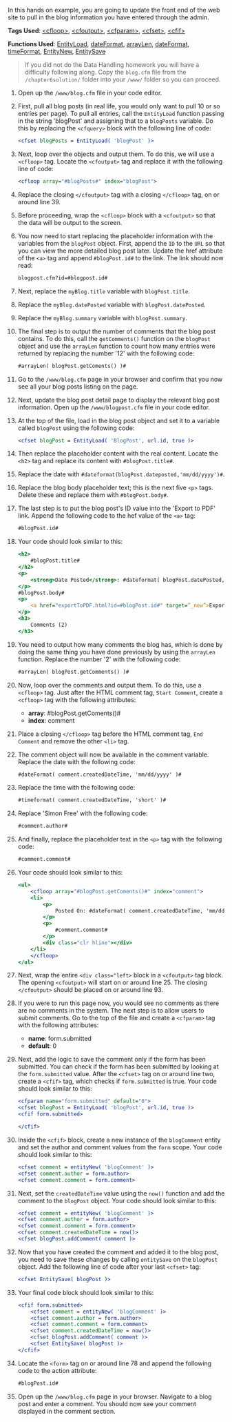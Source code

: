 In this hands on example, you are going to update the front end of the web site to pull in the blog information you have entered through the admin.

**Tags Used**: [\<cfloop>](https://helpx.adobe.com/coldfusion/cfml-reference/coldfusion-tags/tags-j-l/cfloop.html), [\<cfoutput>](https://helpx.adobe.com/coldfusion/cfml-reference/coldfusion-tags/tags-m-o/cfoutput.html), [\<cfparam>](https://helpx.adobe.com/coldfusion/cfml-reference/coldfusion-tags/tags-p-q/cfparam.html), [\<cfset>](https://helpx.adobe.com/coldfusion/cfml-reference/coldfusion-tags/tags-r-s/cfset.html), [\<cfif>](https://helpx.adobe.com/coldfusion/cfml-reference/coldfusion-tags/tags-i/cfif.html)

**Functions Used**: [EntityLoad](https://helpx.adobe.com/coldfusion/cfml-reference/coldfusion-functions/functions-e-g/entityload.html), [dateFormat](https://helpx.adobe.com/coldfusion/cfml-reference/coldfusion-functions/functions-c-d/DateFormat.html), [arrayLen](https://helpx.adobe.com/coldfusion/cfml-reference/coldfusion-functions/functions-a-b/arraylen.html), [dateFormat](https://helpx.adobe.com/coldfusion/cfml-reference/coldfusion-functions/functions-c-d/DateFormat.html), [timeFormat](https://helpx.adobe.com/coldfusion/cfml-reference/coldfusion-functions/functions-t-z/TimeFormat.html), [EntityNew](https://helpx.adobe.com/coldfusion/cfml-reference/coldfusion-functions/functions-e-g/entitynew.html), [EntitySave](https://helpx.adobe.com/coldfusion/cfml-reference/coldfusion-functions/functions-e-g/entitysave.html)

> If you did not do the Data Handling homework you will have a difficulty following along. Copy the `blog.cfm` file from the `/chapter6solution/` folder into your `/www/` folder so you can proceed.

1. Open up the `/www/blog.cfm` file in your code editor.
1. First, pull all blog posts (in real life, you would only want to pull 10 or so entries per page). To pull all entries, call the `EntityLoad` function passing in the string 'blogPost' and assigning that to a `blogPosts` variable. Do this by replacing the `<cfquery>` block with the following line of code:

    ```cfml
    <cfset blogPosts = EntityLoad( 'blogPost' )>
    ```

1. Next, loop over the objects and output them. To do this, we will use a `<cfloop>` tag. Locate the `<cfoutput>` tag and replace it with the following line of code:

    ```cfml
    <cfloop array="#blogPosts#" index="blogPost">
    ```

1. Replace the closing `</cfoutput>` tag with a closing `</cfloop>` tag, on or around line 39.
1. Before proceeding, wrap the `<cfloop>` block with a `<cfoutput>` so that the data will be output to the screen.
1. You now need to start replacing the placeholder information with the variables from the `blogPost` object. First, append the `ID` to the `URL` so that you can view the more detailed blog post later. Update the href attribute of the `<a>` tag and append `#blogPost.id#` to the link. The link should now read:

    ```cfml
    blogpost.cfm?id=#blogpost.id#
    ```

1. Next, replace the `myBlog.title` variable with `blogPost.title`.
1. Replace the `myBlog.datePosted` variable with `blogPost.datePosted`.
1. Replace the `myBlog.summary` variable with `blogPost.summary`.
1. The final step is to output the number of comments that the blog post contains. To do this, call the `getComments()` function on the `blogPost` object and use the `arrayLen` function to count how many entries were returned by replacing the number '12' with the following code:

    ```cfml
    #arrayLen( blogPost.getComents() )#
    ```

1. Go to the `/www/blog.cfm` page in your browser and confirm that you now see all your blog posts listing on the page.
1. Next, update the blog post detail page to display the relevant blog post information. Open up the `/www/blogpost.cfm` file in your code editor.
1. At the top of the file, load in the blog post object and set it to a variable called `blogPost` using the following code:

    ```cfml
    <cfset blogPost = EntityLoad( 'BlogPost', url.id, true )>
    ```

1. Then replace the placeholder content with the real content. Locate the `<h2>` tag and replace its content with `#blogPost.title#`.
1. Replace the date with `#dateformat(blogPost.dateposted,'mm/dd/yyyy')#`.
1. Replace the blog body placeholder text; this is the next five `<p>` tags. Delete these and replace them with `#blogPost.body#`.
1. The last step is to put the blog post's ID value into the 'Export to PDF' link. Append the following code to the hef value of the `<a>` tag:

    ```cfml
    #blogPost.id#
    ```

1. Your code should look similar to this:

    ```cfml
    <h2>
        #blogPost.title#
    </h2>
    <p>
        <strong>Date Posted</strong>: #dateformat( blogPost.datePosted, 'mm/dd/yyyy' )#
    </p>
    #blogPost.body#
    <p>
        <a href="exportToPDF.html?id=#blogPost.id#" target=”_new”>Export to PDF</a>
    </p>
    <h3>
        Comments (2)
    </h3>
    ```

1. You need to output how many comments the blog has, which is done by doing the same thing you have done previously by using the `arrayLen` function. Replace the number '2' with the following code:

    ```cfml
    #arrayLen( blogPost.getComments() )#
    ```

1. Now, loop over the comments and output them. To do this, use a `<cfloop>` tag. Just after the HTML comment tag, `Start Comment`, create a `<cfloop>` tag with the following attributes:
    * **array**: #blogPost.getComents()#
    * **index**: comment
1. Place a closing `</cfloop>` tag before the HTML comment tag, `End Comment` and remove the other `<li>` tag.
1. The comment object will now be available in the comment variable. Replace the date with the following code:

    ```cfml
    #dateFormat( comment.createdDateTime, 'mm/dd/yyyy' )#
    ```

1. Replace the time with the following code:

    ```cfml
    #timeformat( comment.createdDateTime, 'short' )#
    ```

1. Replace 'Simon Free' with the following code:

    ```cfml
    #comment.author#
    ```

1. And finally, replace the placeholder text in the `<p>` tag with the following code:

    ```cfml
    #comment.comment#
    ```

1. Your code should look similar to this:

    ```cfml
    <ul>
        <cfloop array="#blogPost.getComents()#" index="comment">
        <li>
            <p>
                Posted On: #dateFormat( comment.createdDateTime, 'mm/dd/yyyy' )# at #timeformat( comment.createdDateTime, 'short' )# By #comment.author#
            </p>
            <p>
                #comment.comment#
            </p>
            <div class="clr hline"></div>
        </li>
        </cfloop>
    </ul>
    ```

1. Next, wrap the entire `<div class="left>` block in a `<cfoutput>` tag block. The opening `<cfoutput>` will start on or around line 25. The closing `</cfoutput>` should be placed on or around line 93.
1. If you were to run this page now, you would see no comments as there are no comments in the system. The next step is to allow users to submit comments. Go to the top of the file and create a `<cfparam>` tag with the following attributes:
    * **name**: form.submitted
    * **default**: 0
1. Next, add the logic to save the comment only if the form has been submitted. You can check if the form has been submitted by looking at the `form.submitted` value. After the `<cfset>` tag on or around line two, create a `<cfif>` tag, which checks if `form.submitted` is true. Your code should look similar to this:

    ```cfml
    <cfparam name="form.submitted" default="0">
    <cfset blogPost = EntityLoad( 'blogPost', url.id, true )>
    <cfif form.submitted>

    </cfif>
    ```

1. Inside the `<cfif>` block, create a new instance of the `blogComment` entity and set the author and comment values from the `form` scope. Your code should look similar to this:

    ```cfml
    <cfset comment = entityNew( 'blogComment' )>
    <cfset comment.author = form.author>
    <cfset comment.comment = form.comment>
    ```

1. Next, set the `createdDateTime` value using the `now()` function and add the comment to the `blogPost` object. Your code should look similar to this:

    ```cfml
    <cfset comment = entityNew( 'blogComment' )>
    <cfset comment.author = form.author>
    <cfset comment.comment = form.comment>
    <cfset comment.createdDateTime = now()>
    <cfset blogPost.addComment( comment )>
    ```

1. Now that you have created the comment and added it to the blog post, you need to save these changes by calling `entitySave` on the `blogPost` object. Add the following line of code after your last `<cfset>` tag:

    ```cfml
    <cfset EntitySave( blogPost )>
    ```

1. Your final code block should look similar to this:

    ```cfml
    <cfif form.submitted>
        <cfset comment = entityNew( 'blogComment' )>
        <cfset comment.author = form.author>
        <cfset comment.comment = form.comment>
        <cfset comment.createdDateTime = now()>
        <cfset blogPost.addComment( comment )>
        <cfset EntitySave( blogPost )>
    </cfif>
    ```

1. Locate the `<form>` tag on or around line 78 and append the following code to the action attribute:

    ```cfml
    #blogPost.id#
    ```

1. Open up the `/www/blog.cfm` page in your browser. Navigate to a blog post and enter a comment. You should now see your comment displayed in the comment section.
